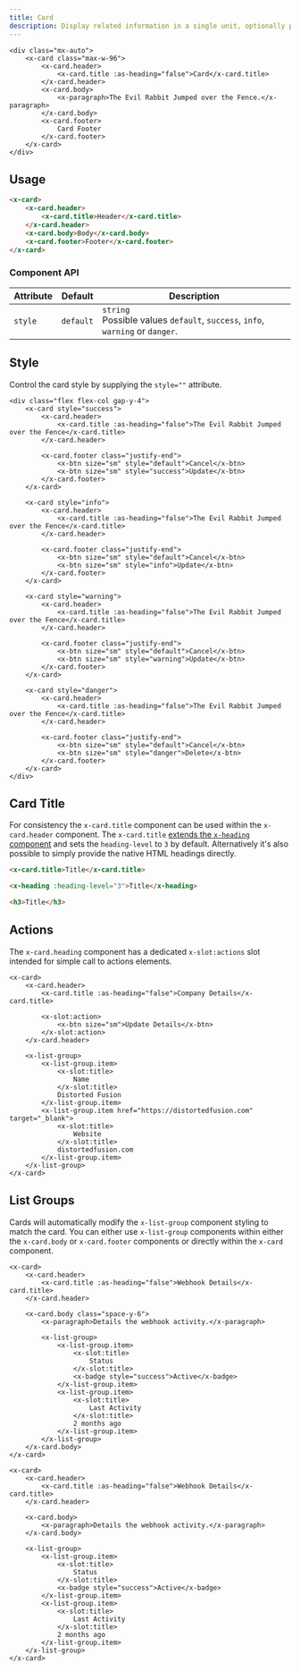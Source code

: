 ```yaml
---
title: Card
description: Display related information in a single unit, optionally providing related actions.
---
```


```blade-component-preview
<div class="mx-auto">
    <x-card class="max-w-96">
        <x-card.header>
            <x-card.title :as-heading="false">Card</x-card.title>
        </x-card.header>
        <x-card.body>
            <x-paragraph>The Evil Rabbit Jumped over the Fence.</x-paragraph>
        </x-card.body>
        <x-card.footer>
            Card Footer
        </x-card.footer>
    </x-card>
</div>
```

## Usage

```html
<x-card>
    <x-card.header>
        <x-card.title>Header</x-card.title>
    </x-card.header>
    <x-card.body>Body</x-card.body>
    <x-card.footer>Footer</x-card.footer>
</x-card>
```

### Component API

| Attribute | Default   | Description                                                                      |
| --------- | --------- | -------------------------------------------------------------------------------- |
| `style`   | `default` | `string`<br>Possible values `default`, `success`, `info`, `warning` or `danger`. |

## Style

Control the card style by supplying the `style=""` attribute.

```blade-component-code
<div class="flex flex-col gap-y-4">
    <x-card style="success">
        <x-card.header>
            <x-card.title :as-heading="false">The Evil Rabbit Jumped over the Fence</x-card.title>
        </x-card.header>

        <x-card.footer class="justify-end">
            <x-btn size="sm" style="default">Cancel</x-btn>
            <x-btn size="sm" style="success">Update</x-btn>
        </x-card.footer>
    </x-card>

    <x-card style="info">
        <x-card.header>
            <x-card.title :as-heading="false">The Evil Rabbit Jumped over the Fence</x-card.title>
        </x-card.header>

        <x-card.footer class="justify-end">
            <x-btn size="sm" style="default">Cancel</x-btn>
            <x-btn size="sm" style="info">Update</x-btn>
        </x-card.footer>
    </x-card>

    <x-card style="warning">
        <x-card.header>
            <x-card.title :as-heading="false">The Evil Rabbit Jumped over the Fence</x-card.title>
        </x-card.header>

        <x-card.footer class="justify-end">
            <x-btn size="sm" style="default">Cancel</x-btn>
            <x-btn size="sm" style="warning">Update</x-btn>
        </x-card.footer>
    </x-card>

    <x-card style="danger">
        <x-card.header>
            <x-card.title :as-heading="false">The Evil Rabbit Jumped over the Fence</x-card.title>
        </x-card.header>

        <x-card.footer class="justify-end">
            <x-btn size="sm" style="default">Cancel</x-btn>
            <x-btn size="sm" style="danger">Delete</x-btn>
        </x-card.footer>
    </x-card>
</div>
```

## Card Title

For consistency the `x-card.title` component can be used within the `x-card.header` component. The `x-card.title` [extends the `x-heading` component](/docs/components/typography#heading) and sets the `heading-level` to `3` by default. Alternatively it's also possible to simply provide the native HTML headings directly.

```html
<x-card.title>Title</x-card.title>

<x-heading :heading-level="3">Title</x-heading>

<h3>Title</h3>
```

## Actions

The `x-card.heading` component has a dedicated `x-slot:actions` slot intended for simple call to actions elements.

```blade-component-code
<x-card>
    <x-card.header>
        <x-card.title :as-heading="false">Company Details</x-card.title>

        <x-slot:action>
            <x-btn size="sm">Update Details</x-btn>
        </x-slot:action>
    </x-card.header>

    <x-list-group>
        <x-list-group.item>
            <x-slot:title>
                Name
            </x-slot:title>
            Distorted Fusion
        </x-list-group.item>
        <x-list-group.item href="https://distortedfusion.com" target="_blank">
            <x-slot:title>
                Website
            </x-slot:title>
            distortedfusion.com
        </x-list-group.item>
    </x-list-group>
</x-card>
```

## List Groups

Cards will automatically modify the `x-list-group` component styling to match the card. You can either use `x-list-group` components within either the `x-card.body` or `x-card.footer` components or directly within the `x-card` component.

```blade-component-code
<x-card>
    <x-card.header>
        <x-card.title :as-heading="false">Webhook Details</x-card.title>
    </x-card.header>

    <x-card.body class="space-y-6">
        <x-paragraph>Details the webhook activity.</x-paragraph>

        <x-list-group>
            <x-list-group.item>
                <x-slot:title>
                    Status
                </x-slot:title>
                <x-badge style="success">Active</x-badge>
            </x-list-group.item>
            <x-list-group.item>
                <x-slot:title>
                    Last Activity
                </x-slot:title>
                2 months ago
            </x-list-group.item>
        </x-list-group>
    </x-card.body>
</x-card>
```

```blade-component-code
<x-card>
    <x-card.header>
        <x-card.title :as-heading="false">Webhook Details</x-card.title>
    </x-card.header>

    <x-card.body>
        <x-paragraph>Details the webhook activity.</x-paragraph>
    </x-card.body>

    <x-list-group>
        <x-list-group.item>
            <x-slot:title>
                Status
            </x-slot:title>
            <x-badge style="success">Active</x-badge>
        </x-list-group.item>
        <x-list-group.item>
            <x-slot:title>
                Last Activity
            </x-slot:title>
            2 months ago
        </x-list-group.item>
    </x-list-group>
</x-card>
```
